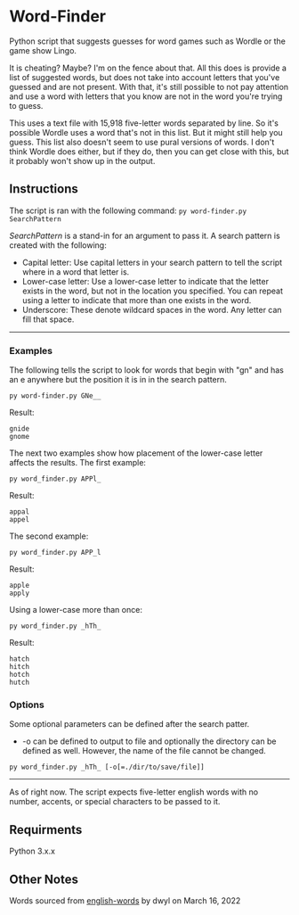 # Word-Finder
Python script that suggests guesses for word games such as Wordle or the game show Lingo.

It is cheating? Maybe? I'm on the fence about that. All this does is provide a list of suggested words, but does not take into account letters that you've guessed and are not present. With that, it's still possible to not pay attention and use a word with letters that you know are not in the word you're trying to guess.

This uses a text file with 15,918 five-letter words separated by line. So it's possible Wordle uses a word that's not in this list. But it might still help you guess.
This list also doesn't seem to use pural versions of words. I don't think Wordle does either, but if they do, then you can get close with this, but it probably won't show up in the output.

## Instructions
The script is ran with the following command:
`py word-finder.py SearchPattern`

*SearchPattern* is a stand-in for an argument to pass it. A search pattern is created with the following:
- Capital letter: Use capital letters in your search pattern to tell the script where in a word that letter is.
- Lower-case letter: Use a lower-case letter to indicate that the letter exists in the word, but not in the location you specified. You can repeat using a letter to indicate that more than one exists in the word.
- Underscore: These denote wildcard spaces in the word. Any letter can fill that space.

---
### Examples
The following tells the script to look for words that begin with "gn" and has an e anywhere but the position it is in in the search pattern.
```
py word-finder.py GNe__
```
Result:
```
gnide
gnome
```
The next two examples show how placement of the lower-case letter affects the results.
The first example:
```
py word_finder.py APPl_
```
Result:
```
appal
appel
```
The second example:
```
py word_finder.py APP_l
```
Result:
```
apple
apply
```
Using a lower-case more than once:
```
py word_finder.py _hTh_
```
Result:
```
hatch
hitch
hotch
hutch
```
### Options
Some optional parameters can be defined after the search patter.
- -o can be defined to output to file and optionally the directory can be defined as well. However, the name of the file cannot be changed.
```
py word_finder.py _hTh_ [-o[=./dir/to/save/file]]
```

---
As of right now. The script expects five-letter english words with no number, accents, or special characters to be passed to it.

## Requirments
Python 3.x.x

## Other Notes
Words sourced from [english-words](https://github.com/dwyl/english-words) by dwyl on March 16, 2022